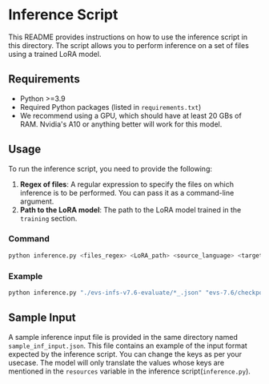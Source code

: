 # Inference Script

This README provides instructions on how to use the inference script in this directory. The script allows you to perform inference on a set of files using a trained LoRA model.

## Requirements

- Python >=3.9
- Required Python packages (listed in `requirements.txt`)
- We recommend using a GPU, which should have at least 20 GBs of RAM. Nvidia's A10 or anything better will work for this model.

## Usage

To run the inference script, you need to provide the following:

1. **Regex of files**: A regular expression to specify the files on which inference is to be performed. You can pass it as a command-line argument.
2. **Path to the LoRA model**: The path to the LoRA model trained in the `training` section.

### Command

```bash
python inference.py <files_regex> <LoRA_path> <source_language> <target_language>;
```

### Example

```bash
python inference.py "./evs-infs-v7.6-evaluate/*_.json" "evs-7.6/checkpoint-8760/" "English" "Kannada";
```

## Sample Input

A sample inference input file is provided in the same directory named `sample_inf_input.json`. This file contains an example of the input format expected by the inference script. You can change the keys as per your usecase. The model will only translate the values whose keys are mentioned in the `resources` variable in the inference script(`inference.py`).
